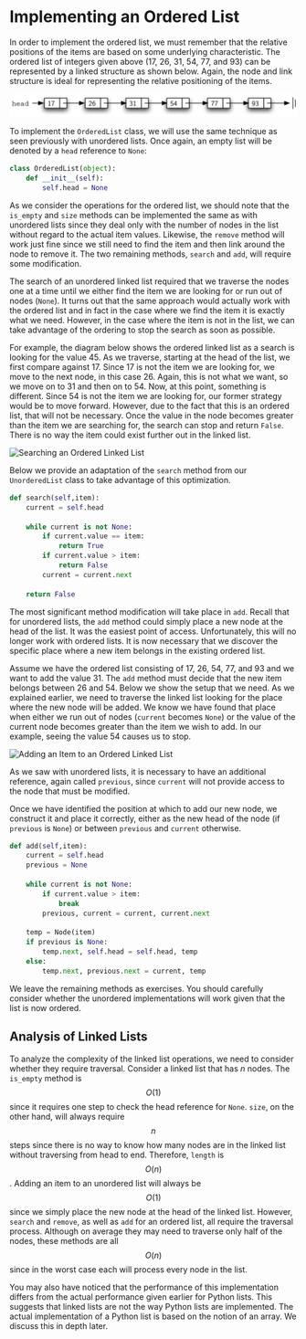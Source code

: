 Implementing an Ordered List
============================

In order to implement the ordered list, we must remember that the
relative positions of the items are based on some underlying
characteristic. The ordered list of integers given above (17, 26, 31,
54, 77, and 93) can be represented by a linked structure as shown below. Again, the node and link structure
is ideal for representing the relative positioning of the items.

![An Ordered Linked List](figures/ordered-list.png)

To implement the `OrderedList` class, we will use the same technique as
seen previously with unordered lists. Once again, an empty list will be
denoted by a `head` reference to `None`:

```python
class OrderedList(object):
    def __init__(self):
        self.head = None
```

As we consider the operations for the ordered list, we should note that
the `is_empty` and `size` methods can be implemented the same as with
unordered lists since they deal only with the number of nodes in the
list without regard to the actual item values. Likewise, the `remove`
method will work just fine since we still need to find the item and then
link around the node to remove it. The two remaining methods, `search`
and `add`, will require some modification.

The search of an unordered linked list required that we traverse the
nodes one at a time until we either find the item we are looking for or
run out of nodes (`None`). It turns out that the same approach would
actually work with the ordered list and in fact in the case where we
find the item it is exactly what we need. However, in the case where the
item is not in the list, we can take advantage of the ordering to stop
the search as soon as possible.

For example, the diagram below shows the ordered linked
list as a search is looking for the value 45. As we traverse, starting
at the head of the list, we first compare against 17. Since 17 is not
the item we are looking for, we move to the next node, in this case 26.
Again, this is not what we want, so we move on to 31 and then on to 54.
Now, at this point, something is different. Since 54 is not the item we
are looking for, our former strategy would be to move forward. However,
due to the fact that this is an ordered list, that will not be
necessary. Once the value in the node becomes greater than the item we
are searching for, the search can stop and return `False`. There is no
way the item could exist further out in the linked list.

![Searching an Ordered Linked
List](figures/ordered-list-search.png)

Below we provide an adaptation of the `search` method from our `UnorderedList` class to take advantage of this optimization.

```python
def search(self,item):
    current = self.head

    while current is not None:
        if current.value == item:
            return True
        if current.value > item:
            return False
        current = current.next

    return False
```

The most significant method modification will take place in `add`.
Recall that for unordered lists, the `add` method could simply place a
new node at the head of the list. It was the easiest point of access.
Unfortunately, this will no longer work with ordered lists. It is now
necessary that we discover the specific place where a new item belongs
in the existing ordered list.

Assume we have the ordered list consisting of 17, 26, 54, 77, and 93 and
we want to add the value 31. The `add` method must decide that the new
item belongs between 26 and 54. Below we show
the setup that we need. As we explained earlier, we need to traverse the
linked list looking for the place where the new node will be added. We
know we have found that place when either we run out of nodes (`current`
becomes `None`) or the value of the current node becomes greater than
the item we wish to add. In our example, seeing the value 54 causes us
to stop.

![Adding an Item to an Ordered Linked
List](Figures/ordered-list-insert.png)

As we saw with unordered lists, it is necessary to have an additional
reference, again called `previous`, since `current` will not provide
access to the node that must be modified.

Once we have identified the position at which to add our new node, we construct it and place it correctly, either as the new head of the node (if `previous` is `None`) or between `previous` and `current` otherwise.

```python
def add(self,item):
    current = self.head
    previous = None

    while current is not None:
        if current.value > item:
            break
        previous, current = current, current.next

    temp = Node(item)
    if previous is None:
        temp.next, self.head = self.head, temp
    else:
        temp.next, previous.next = current, temp
```

We leave the remaining methods as exercises. You should
carefully consider whether the unordered implementations will work given
that the list is now ordered.

Analysis of Linked Lists
------------------------

To analyze the complexity of the linked list operations, we need to
consider whether they require traversal. Consider a linked list that has
*n* nodes. The `is_empty` method is $$O(1)$$ since it requires one step to
check the head reference for `None`. `size`, on the other hand, will
always require $$n$$ steps since there is no way to know how many nodes
are in the linked list without traversing from head to end. Therefore,
`length` is $$O(n)$$. Adding an item to an unordered list will always be
$$O(1)$$ since we simply place the new node at the head of the linked list.
However, `search` and `remove`, as well as `add` for an ordered list,
all require the traversal process. Although on average they may need to
traverse only half of the nodes, these methods are all $$O(n)$$ since in
the worst case each will process every node in the list.

You may also have noticed that the performance of this implementation
differs from the actual performance given earlier for Python lists. This
suggests that linked lists are not the way Python lists are implemented.
The actual implementation of a Python list is based on the notion of an
array. We discuss this in depth later.
